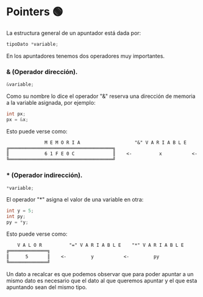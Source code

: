 # Pointers :green_circle:
La estructura general de un apuntador está dada por:
```C
tipoDato *variable;
```
En los apuntadores tenemos dos operadores muy importantes.
### & (Operador dirección).
```C
&variable;
```
Como su nombre lo dice el operador "&" reserva una dirección de memoria a la variable asignada, por ejemplo:
```C
int px;
px = &x;
```
Esto puede verse como:
```txt
              M E M O R I A                    "&" V A R I A B L E     "=" V A R I A B L E
╔══════════════════════════════════════╗
║             6 1 F E 0 C              ║    <-          x           <-         px
╚══════════════════════════════════════╝
```
### * (Operador indirección).
```C
*variable;
```
El operador "*" asigna el valor de una variable en otra:
```C
int y = 5;
int py;
py = *y;
```
Esto puede verse como:
```txt
    V A L O R          "=" V A R I A B L E    "*" V A R I A B L E
╔══════════════╗
║      5       ║    <-         y           <-         py
╚══════════════╝
```
Un dato a recalcar es que podemos observar que para poder apuntar a un mismo dato es necesario que el dato al que queremos apuntar y el que esta apuntando sean del mismo tipo.